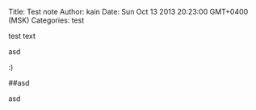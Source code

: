 Title: Test note
Author: kain
Date: Sun Oct 13 2013 20:23:00 GMT+0400 (MSK)
Categories: test

test text

asd

:)

##asd

asd

